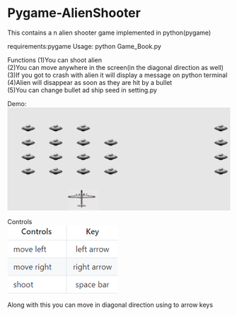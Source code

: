 # Pygame-AlienShooter

This contains a n alien shooter game implemented in python(pygame)




requirements:pygame
Usage: 
python Game_Book.py

Functions
(1)You can shoot alien                                                                             
(2)You can move anywhere in the screen(in the diagonal direction as well)                                                                       
(3)If you got to crash with alien it will display a message on python terminal                                                                 
(4)Alien will disappear as soon as they are hit by a bullet                                                          
(5)You can change bullet ad ship seed in setting.py                                                                           


Demo:                                                                             
![alt text](https://github.com/AkashRajpuria/Pygame-AlienShooter/blob/master/Images/ships.PNG)

Controls                                                                                                              
![alt text](https://github.com/AkashRajpuria/Pygame-AlienShooter/blob/master/Images/control.PNG)

Along with this you can move in diagonal direction using to arrow keys


